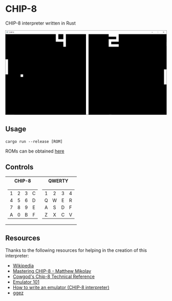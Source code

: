 # CHIP-8

CHIP-8 interpreter written in Rust

![Screenshot](Screenshot.png)

## Usage

```
cargo run --release [ROM]
```

ROMs can be obtained [here](https://www.zophar.net/pdroms/chip8/chip-8-games-pack.html)

## Controls

<table>
<tr><th>CHIP-8</th><th>QWERTY</th></tr>
<tr><td>

| | | | |
|:-:|:-:|:-:|:-:|
|1|2|3|C|
|4|5|6|D|
|7|8|9|E|
|A|0|B|F|

</td><td>

| | | | |
|:-:|:-:|:-:|:-:|
|1|2|3|4|
|Q|W|E|R|
|A|S|D|F|
|Z|X|C|V|

</td></tr> </table>

## Resources

Thanks to the following resources for helping in the creation of this interpreter:
* [Wikipedia](https://en.wikipedia.org/wiki/CHIP-8)
* [Mastering CHIP-8 - Matthew Mikolay](http://mattmik.com/files/chip8/mastering/chip8.html)
* [Cowgod's Chip-8 Technical Reference](http://devernay.free.fr/hacks/chip8/C8TECH10.HTM)
* [Emulator 101](http://www.emulator101.com/)
* [How to write an emulator (CHIP-8 interpreter)](http://www.multigesture.net/articles/how-to-write-an-emulator-chip-8-interpreter/)
* [ggez](https://ggez.rs/)
